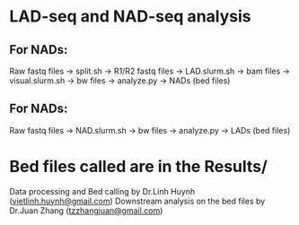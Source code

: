 # LAD-seq and NAD-seq analysis
## For NADs:
  Raw fastq files -> split.sh -> R1/R2 fastq files -> LAD.slurm.sh -> bam files -> visual.slurm.sh -> bw files -> analyze.py -> NADs (bed files) 
## For NADs:
  Raw fastq files -> NAD.slurm.sh -> bw files -> analyze.py -> LADs (bed files)
# Bed files called are in the Results/

Data processing and Bed calling by Dr.Linh Huynh (vietlinh.huynh@gmail.com)
Downstream analysis on the bed files by Dr.Juan Zhang (tzzhangjuan@gmail.com)

